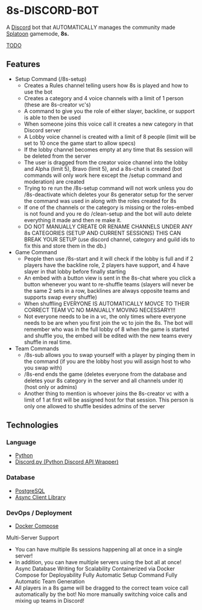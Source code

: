 # 8s-DISCORD-BOT

A [Discord](https://discord.com/) bot that AUTOMATICALLY manages the community made [Splatoon](https://splatoon.nintendo.com/) gamemode, **8s.**

[TODO](TODO.md)

## Features
* Setup Command (/8s-setup)
  * Creates a Rules channel telling users how 8s is played and how to use the bot
  * Creates a category and 4 voice channels with a limit of 1 person (these are 8s-creator vc's)
  * A command to give you the role of either slayer, backline, or support is able to then be used
  * When someone joins this voice call it creates a new category in that Discord server 
  * A Lobby voice channel is created with a limit of 8 people (limit will be set to 10 once the game start to allow specs)
  * If the lobby channel becomes empty at any time that 8s session will be deleted from the server
  * The user is dragged from the creator voice channel into the lobby and Alpha (limit 5), Bravo (limit 5), and a 8s-chat is created (bot commands will only work here except the /setup command and moderation) are created
  * Trying to re run the /8s-setup command will not work unless you do /8s-deactivate which deletes your 8s generator setup for the server the command was used in along with the roles created for 8s
  * If one of the channels or the category is missing or the roles-embed is not found and you re do /clean-setup and the bot will auto delete everything it made and then re make it.
  * DO NOT MANUALLY CREATE OR RENAME CHANNELS UNDER ANY 8s CATEGORIES (SETUP AND CURRENT SESSIONS) THIS CAN BREAK YOUR SETUP (use discord channel, category and guild ids to fix this and store them in the db.)
* Game Command
  * People then use /8s-start and it will check if the lobby is full and if 2 players have the backline role, 2 players have support, and 4 have slayer in that lobby before finally starting
  * An embed with a button view is sent in the 8s-chat where you click a button whenever you want to re-shuffle teams (slayers will never be the same 2 sets in a row, backlines are always opposite teams and supports swap every shuffle)
  * When shuffling EVERYONE IS AUTOMATICALLY MOVCE TO THEIR CORRECT TEAM VC NO MANUALLY MOVING NECESSARY!!!
  * Not everyone needs to be in a vc, the only times where everyone needs to be are when you first join the vc to join the 8s. The bot will remember who was in the full lobby of 8 when the game is started and shuffle you, the embed will be edited with the new teams every shuffle in real time.
* Team Commands
  * /8s-sub allows you to swap yourself with a player by pinging them in the command (if you are the lobby host you will assign host to who you swap with)
  * /8s-end ends the game (deletes everyone from the database and deletes your 8s category in the server and all channels under it) (host only or admins)
  * Another thing to mention is whoever joins the 8s-creator vc with a limit of 1 at first will be assigned host for that session. This person is only one allowed to shuffle besides admins of the server


## Technologies

### Language
- [Python](https://github.com/python/cpython)
- [Discord.py (Python Discord API Wrapper)](https://github.com/Rapptz/discord.py)

### Database
- [PostgreSQL](https://github.com/postgres/postgres)
- [Async Client Library](https://github.com/MagicStack/asyncpg)


### DevOps / Deployment
- [Docker Compose](https://github.com/docker/compose)

Multi-Server Support
  * You can have multiple 8s sessions happening all at once in a single server!
  * In addition, you can have multiple servers using the bot all at once!
Async Database Writing for Scalability
Containerized via Docker Compose for Deployability
Fully Automatic Setup Command
Fully Automatic Team Generation
  * All players in a 8s game will be dragged to the correct team voice call automatically by the bot! No more manually switching voice calls and mixing up teams in Discord!